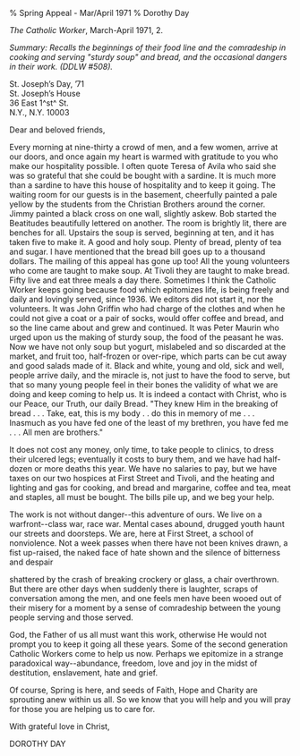 % Spring Appeal - Mar/April 1971
% Dorothy Day

*The Catholic Worker*, March-April 1971, 2.

*Summary: Recalls the beginnings of their food line and the comradeship
in cooking and serving "sturdy soup" and bread, and the occasional
dangers in their work. (DDLW \#508).*

St. Joseph’s Day, ’71\
St. Joseph’s House\
36 East 1^st^ St.\
N.Y., N.Y. 10003

Dear and beloved friends,

Every morning at nine-thirty a crowd of men, and a few women, arrive at
our doors, and once again my heart is warmed with gratitude to you who
make our hospitality possible. I often quote Teresa of Avila who said
she was so grateful that she could be bought with a sardine. It is much
more than a sardine to have this house of hospitality and to keep it
going. The waiting room for our guests is in the basement, cheerfully
painted a pale yellow by the students from the Christian Brothers around
the corner. Jimmy painted a black cross on one wall, slightly askew. Bob
started the Beatitudes beautifully lettered on another. The room is
brightly lit, there are benches for all. Upstairs the soup is served,
beginning at ten, and it has taken five to make it. A good and holy
soup. Plenty of bread, plenty of tea and sugar. I have mentioned that
the bread bill goes up to a thousand dollars. The mailing of this appeal
has gone up too! All the young volunteers who come are taught to make
soup. At Tivoli they are taught to make bread. Fifty live and eat three
meals a day there. Sometimes I think the Catholic Worker keeps going
because food which epitomizes life, is being freely and daily and
lovingly served, since 1936. We editors did not start it, nor the
volunteers. It was John Griffin who had charge of the clothes and when
he could not give a coat or a pair of socks, would offer coffee and
bread, and so the line came about and grew and continued. It was Peter
Maurin who urged upon us the making of sturdy soup, the food of the
peasant he was. Now we have not only soup but yogurt, mislabeled and so
discarded at the market, and fruit too, half-frozen or over-ripe, which
parts can be cut away and good salads made of it. Black and white, young
and old, sick and well, people arrive daily, and the miracle is, not
just to have the food to serve, but that so many young people feel in
their bones the validity of what we are doing and keep coming to help
us. It is indeed a contact with Christ, who is our Peace, our Truth, our
daily Bread. "They knew Him in the breaking of bread . . . Take, eat,
this is my body . . do this in memory of me . . . Inasmuch as you have
fed one of the least of my brethren, you have fed me . . . All men are
brothers."

It does not cost any money, only time, to take people to clinics, to
dress their ulcered legs; eventually it costs to bury them, and we have
had half-dozen or more deaths this year. We have no salaries to pay, but
we have taxes on our two hospices at First Street and Tivoli, and the
heating and lighting and gas for cooking, and bread and margarine,
coffee and tea, meat and staples, all must be bought. The bills pile up,
and we beg your help.

The work is not without danger--this adventure of ours. We live on a
warfront--class war, race war. Mental cases abound, drugged youth haunt
our streets and doorsteps. We are, here at First Street, a school of
nonviolence. Not a week passes when there have not been knives drawn, a
fist up-raised, the naked face of hate shown and the silence of
bitterness and despair

shattered by the crash of breaking crockery or glass, a chair
overthrown. But there are other days when suddenly there is laughter,
scraps of conversation among the men, and one feels men have been wooed
out of their misery for a moment by a sense of comradeship between the
young people serving and those served.

God, the Father of us all must want this work, otherwise He would not
prompt you to keep it going all these years. Some of the second
generation Catholic Workers come to help us now. Perhaps we epitomize in
a strange paradoxical way--abundance, freedom, love and joy in the midst
of destitution, enslavement, hate and grief.

Of course, Spring is here, and seeds of Faith, Hope and Charity are
sprouting anew within us all. So we know that you will help and you will
pray for those you are helping us to care for.

With grateful love in Christ,

DOROTHY DAY
